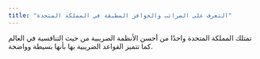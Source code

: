 ```yaml
---
title: "التعرف على الضرائب والحوافز المطبقة في المملكة المتحدة"
---
```

تمتلك المملكة المتحدة واحدًا من أحسن الأنظمة الضريبية من حيث التنافسية في العالم كما تتميز القواعد الضريبية بها بأنها بسيطة وواضحة.
